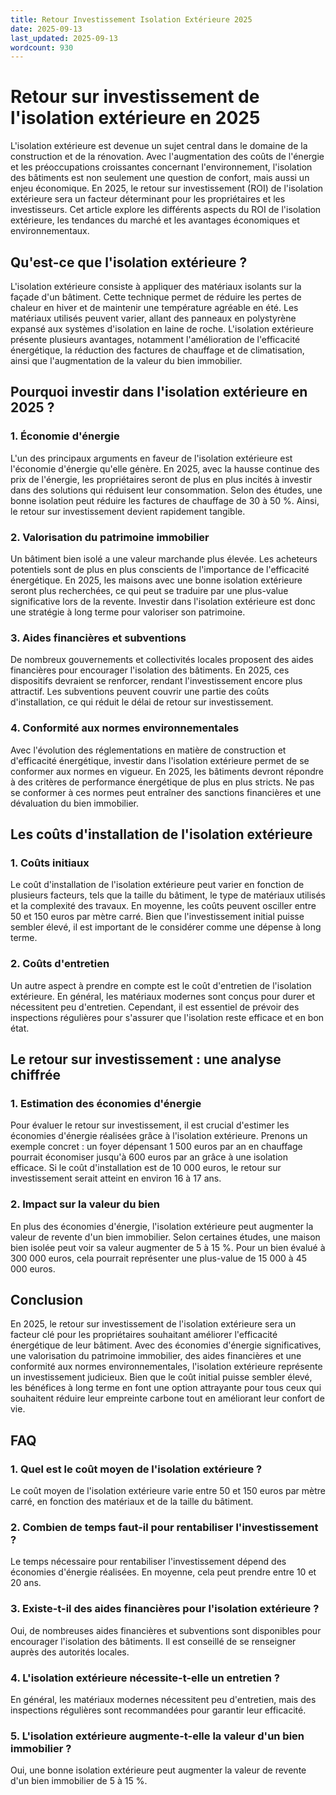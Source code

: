 ```yaml
---
title: Retour Investissement Isolation Extérieure 2025
date: 2025-09-13
last_updated: 2025-09-13
wordcount: 930
---
```


# Retour sur investissement de l'isolation extérieure en 2025

L'isolation extérieure est devenue un sujet central dans le domaine de la construction et de la rénovation. Avec l'augmentation des coûts de l'énergie et les préoccupations croissantes concernant l'environnement, l'isolation des bâtiments est non seulement une question de confort, mais aussi un enjeu économique. En 2025, le retour sur investissement (ROI) de l'isolation extérieure sera un facteur déterminant pour les propriétaires et les investisseurs. Cet article explore les différents aspects du ROI de l'isolation extérieure, les tendances du marché et les avantages économiques et environnementaux.

## Qu'est-ce que l'isolation extérieure ?

L'isolation extérieure consiste à appliquer des matériaux isolants sur la façade d'un bâtiment. Cette technique permet de réduire les pertes de chaleur en hiver et de maintenir une température agréable en été. Les matériaux utilisés peuvent varier, allant des panneaux en polystyrène expansé aux systèmes d'isolation en laine de roche. L'isolation extérieure présente plusieurs avantages, notamment l'amélioration de l'efficacité énergétique, la réduction des factures de chauffage et de climatisation, ainsi que l'augmentation de la valeur du bien immobilier.

## Pourquoi investir dans l'isolation extérieure en 2025 ?

### 1. Économie d'énergie

L'un des principaux arguments en faveur de l'isolation extérieure est l'économie d'énergie qu'elle génère. En 2025, avec la hausse continue des prix de l'énergie, les propriétaires seront de plus en plus incités à investir dans des solutions qui réduisent leur consommation. Selon des études, une bonne isolation peut réduire les factures de chauffage de 30 à 50 %. Ainsi, le retour sur investissement devient rapidement tangible.

### 2. Valorisation du patrimoine immobilier

Un bâtiment bien isolé a une valeur marchande plus élevée. Les acheteurs potentiels sont de plus en plus conscients de l'importance de l'efficacité énergétique. En 2025, les maisons avec une bonne isolation extérieure seront plus recherchées, ce qui peut se traduire par une plus-value significative lors de la revente. Investir dans l'isolation extérieure est donc une stratégie à long terme pour valoriser son patrimoine.

### 3. Aides financières et subventions

De nombreux gouvernements et collectivités locales proposent des aides financières pour encourager l'isolation des bâtiments. En 2025, ces dispositifs devraient se renforcer, rendant l'investissement encore plus attractif. Les subventions peuvent couvrir une partie des coûts d'installation, ce qui réduit le délai de retour sur investissement.

### 4. Conformité aux normes environnementales

Avec l'évolution des réglementations en matière de construction et d'efficacité énergétique, investir dans l'isolation extérieure permet de se conformer aux normes en vigueur. En 2025, les bâtiments devront répondre à des critères de performance énergétique de plus en plus stricts. Ne pas se conformer à ces normes peut entraîner des sanctions financières et une dévaluation du bien immobilier.

## Les coûts d'installation de l'isolation extérieure

### 1. Coûts initiaux

Le coût d'installation de l'isolation extérieure peut varier en fonction de plusieurs facteurs, tels que la taille du bâtiment, le type de matériaux utilisés et la complexité des travaux. En moyenne, les coûts peuvent osciller entre 50 et 150 euros par mètre carré. Bien que l'investissement initial puisse sembler élevé, il est important de le considérer comme une dépense à long terme.

### 2. Coûts d'entretien

Un autre aspect à prendre en compte est le coût d'entretien de l'isolation extérieure. En général, les matériaux modernes sont conçus pour durer et nécessitent peu d'entretien. Cependant, il est essentiel de prévoir des inspections régulières pour s'assurer que l'isolation reste efficace et en bon état.

## Le retour sur investissement : une analyse chiffrée

### 1. Estimation des économies d'énergie

Pour évaluer le retour sur investissement, il est crucial d'estimer les économies d'énergie réalisées grâce à l'isolation extérieure. Prenons un exemple concret : un foyer dépensant 1 500 euros par an en chauffage pourrait économiser jusqu'à 600 euros par an grâce à une isolation efficace. Si le coût d'installation est de 10 000 euros, le retour sur investissement serait atteint en environ 16 à 17 ans.

### 2. Impact sur la valeur du bien

En plus des économies d'énergie, l'isolation extérieure peut augmenter la valeur de revente d'un bien immobilier. Selon certaines études, une maison bien isolée peut voir sa valeur augmenter de 5 à 15 %. Pour un bien évalué à 300 000 euros, cela pourrait représenter une plus-value de 15 000 à 45 000 euros.

## Conclusion

En 2025, le retour sur investissement de l'isolation extérieure sera un facteur clé pour les propriétaires souhaitant améliorer l'efficacité énergétique de leur bâtiment. Avec des économies d'énergie significatives, une valorisation du patrimoine immobilier, des aides financières et une conformité aux normes environnementales, l'isolation extérieure représente un investissement judicieux. Bien que le coût initial puisse sembler élevé, les bénéfices à long terme en font une option attrayante pour tous ceux qui souhaitent réduire leur empreinte carbone tout en améliorant leur confort de vie.

## FAQ

### 1. Quel est le coût moyen de l'isolation extérieure ?

Le coût moyen de l'isolation extérieure varie entre 50 et 150 euros par mètre carré, en fonction des matériaux et de la taille du bâtiment.

### 2. Combien de temps faut-il pour rentabiliser l'investissement ?

Le temps nécessaire pour rentabiliser l'investissement dépend des économies d'énergie réalisées. En moyenne, cela peut prendre entre 10 et 20 ans.

### 3. Existe-t-il des aides financières pour l'isolation extérieure ?

Oui, de nombreuses aides financières et subventions sont disponibles pour encourager l'isolation des bâtiments. Il est conseillé de se renseigner auprès des autorités locales.

### 4. L'isolation extérieure nécessite-t-elle un entretien ?

En général, les matériaux modernes nécessitent peu d'entretien, mais des inspections régulières sont recommandées pour garantir leur efficacité.

### 5. L'isolation extérieure augmente-t-elle la valeur d'un bien immobilier ?

Oui, une bonne isolation extérieure peut augmenter la valeur de revente d'un bien immobilier de 5 à 15 %.